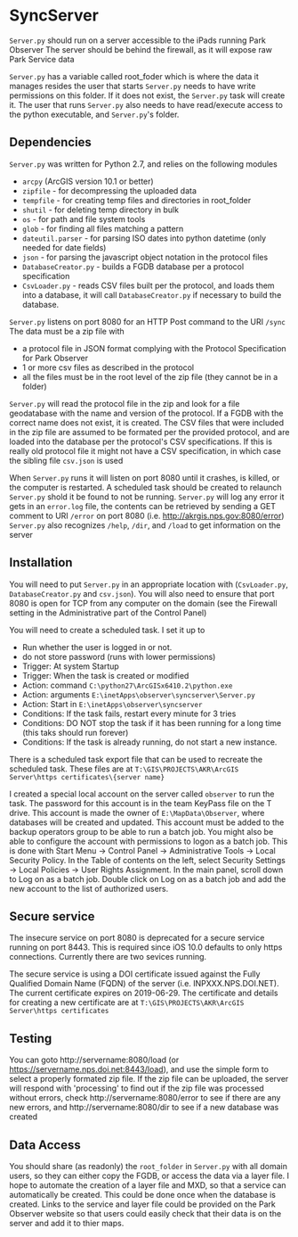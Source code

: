SyncServer
==========

`Server.py` should run on a server accessible to the iPads running Park Observer
The server should be behind the firewall, as it will expose raw Park Service data

`Server.py` has a variable called root_foder which is where the data it manages resides
the user that starts `Server.py` needs to have write permissions on this folder.  If it
does not exist, the `Server.py` task will create it.  The user that runs `Server.py`
also needs to have read/execute access to the python executable, and `Server.py`'s folder.

Dependencies
------------
`Server.py` was written for Python 2.7, and relies on the following modules

  * `arcpy`  (ArcGIS version 10.1 or better)
  * `zipfile` - for decompressing the uploaded data
  * `tempfile` - for creating temp files and directories in root_folder
  * `shutil` - for deleting temp directory in bulk
  * `os` - for path and file system tools
  * `glob` - for finding all files matching a pattern
  * `dateutil.parser` - for parsing ISO dates into python datetime (only needed for date fields)
  * `json` - for parsing the javascript object notation in the protocol files
  * `DatabaseCreator.py` - builds a FGDB database per a protocol specification
  * `CsvLoader.py` - reads CSV files built per the protocol, and loads them into a database,
    it will call `DatabaseCreator.py` if necessary to build the database.

`Server.py` listens on port 8080 for an HTTP Post command to the URI `/sync`
The data must be a zip file with
  * a protocol file in JSON format complying with the Protocol Specification for Park Observer
  * 1 or more csv files as described in the protocol
  * all the files must be in the root level of the zip file (they cannot be in a folder)

`Server.py` will read the protocol file in the zip and look for a file geodatabase with the
name and version of the protocol.  If a FGDB with the correct name does not exist, it is
created.  The CSV files that were included in the zip file are assumed to be formated per
the provided protocol, and are loaded into the database per the protocol's CSV
specifications.  If this is really old protocol file it might not have a CSV
specification, in which case the sibling file `csv.json` is used

When `Server.py` runs it will listen on port 8080 until it crashes, is killed, or the computer
is restarted.  A scheduled task should be created to relaunch `Server.py` shold it be found
to not be running.  `Server.py` will log any error it gets in an `error.log` file, the contents
can be retrieved by sending a GET comment to URI `/error` on port 8080 (i.e. http://akrgis.nps.gov:8080/error)
`Server.py` also recognizes `/help`, `/dir`, and `/load` to get information on the server

Installation
------------
You will need to put `Server.py` in an appropriate location with (`CsvLoader.py`,
`DatabaseCreator.py` and `csv.json`). You will also need to ensure that port 8080
is open for TCP from any computer on the domain (see the Firewall setting in the
  Administrative part of the Control Panel)

You will need to create a scheduled task.  I set it up to

 * Run whether the user is logged in or not.
 * do not store password (runs with lower permissions)
 * Trigger: At system Startup
 * Trigger: When the task is created or modified
 * Action: command `C:\python27\ArcGISx6410.2\python.exe`
 * Action: arguments `E:\inetApps\observer\syncserver\Server.py`
 * Action: Start in `E:\inetApps\observer\syncserver`
 * Conditions: If the task fails, restart every minute for 3 tries
 * Conditions: DO NOT stop the task if it has been running for a long time (this taks should run forever)
 * Conditions: If the task is already running, do not start a new instance.

 There is a scheduled task export file that can be used to recreate the scheduled task.  These files are at `T:\GIS\PROJECTS\AKR\ArcGIS Server\https certificates\{server name}`

I created a special local account on the server called `observer` to run the task.  The password for this account is in the team KeyPass file on the T drive.
This account is made the owner of `E:\MapData\Observer`, where databases will be created and updated.
This account must be added to the backup operators group to be able to run a batch job.
You might also be able to configure the account with permissions to logon as a batch job.
This is done with Start Menu -> Control Panel -> Administrative Tools -> Local Security Policy.
In the Table of contents on the left, select Security Settings -> Local Policies -> User Rights Assignment.
In the main panel, scroll down to Log on as a batch job.
Double click on Log on as a batch job and add the new account to the list of authorized users.

Secure service
--------------
The insecure service on port 8080 is deprecated for a secure service running on
port 8443. This is required since iOS 10.0 defaults to only https
connections.  Currently there are two sevices running.

The secure service is using a DOI certificate issued against the Fully Qualified
Domain Name (FQDN) of the server (i.e. INPXXX.NPS.DOI.NET). The current certificate expires on 2019-06-29.
The certificate and details for creating a new certificate are at
`T:\GIS\PROJECTS\AKR\ArcGIS Server\https certificates`


Testing
-------

You can goto http://servername:8080/load (or https://servername.nps.doi.net:8443/load), and use the simple form to select a properly
formated zip file.  If the zip file can be uploaded, the server will respond with 'processing'
to find out if the zip file was processed without errors, check http://servername:8080/error
to see if there are any new errors, and http://servername:8080/dir to see if a new database was created

Data Access
-----------
You should share (as readonly) the `root_folder` in `Server.py` with all domain users, so they can either copy
the FGDB, or access the data via a layer file.  I hope to automate the creation of a layer file
and MXD, so that a service can automatically be created.  This could be done once when the database
is created.  Links to the service and layer file could be provided on the Park Observer website
so that users could easily check that their data is on the server and add it to thier maps.
